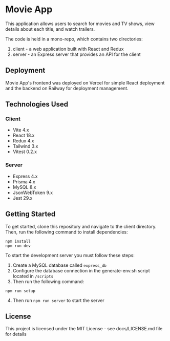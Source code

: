 # Movie App

This application allows users to search for movies and TV shows, view details about each title, and watch trailers.

The code is held in a mono-repo, which contains two directories:

1. client - a web application built with React and Redux
1. server - an Express server that provides an API for the client

## Deployment

Movie App's frontend was deployed on Vercel for simple React deployment and the backend on Railway for deployment management.

## Technologies Used

### Client

- Vite 4.x
- React 18.x
- Redux 4.x
- Tailwind 3.x
- Vitest 0.2.x

### Server

- Express 4.x
- Prisma 4.x
- MySQL 8.x
- JsonWebToken 9.x
- Jest 29.x

## Getting Started

To get started, clone this repository and navigate to the client directory. Then, run the following command to install dependencies:

```
npm install
npm run dev
```

To start the development server you must follow these steps:

1. Create a MySQL database called `express_db`
1. Configure the database connection in the generate-env.sh script located in `/scripts`
1. Then run the following command:

```
npm run setup
```

4. Then run `npm run server` to start the server

## License

This project is licensed under the MIT License - see docs/LICENSE.md file for details
